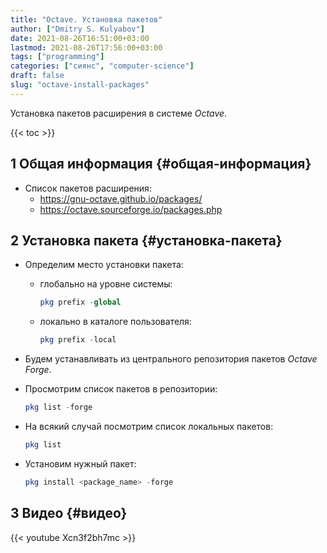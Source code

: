 ```yaml
---
title: "Octave. Установка пакетов"
author: ["Dmitry S. Kulyabov"]
date: 2021-08-26T16:51:00+03:00
lastmod: 2021-08-26T17:56:00+03:00
tags: ["programming"]
categories: ["сиянс", "computer-science"]
draft: false
slug: "octave-install-packages"
---
```


Установка пакетов расширения в системе _Octave_.

<!--more-->

{{< toc >}}


## <span class="section-num">1</span> Общая информация {#общая-информация}

-   Список пакетов расширения:
    -   <https://gnu-octave.github.io/packages/>
    -   <https://octave.sourceforge.io/packages.php>


## <span class="section-num">2</span> Установка пакета {#установка-пакета}

-   Определим место установки пакета:
    -   глобально на уровне системы:

        ```octave
        pkg prefix -global
        ```
    -   локально в каталоге пользователя:

        ```octave
        pkg prefix -local
        ```
-   Будем устанавливать из центрального репозитория пакетов _Octave Forge_.
-   Просмотрим список пакетов в репозитории:

    ```octave
    pkg list -forge
    ```
-   На всякий случай посмотрим список локальных пакетов:

    ```octave
    pkg list
    ```
-   Установим нужный пакет:

    ```octave
    pkg install <package_name> -forge
    ```


## <span class="section-num">3</span> Видео {#видео}

{{< youtube Xcn3f2bh7mc >}}
